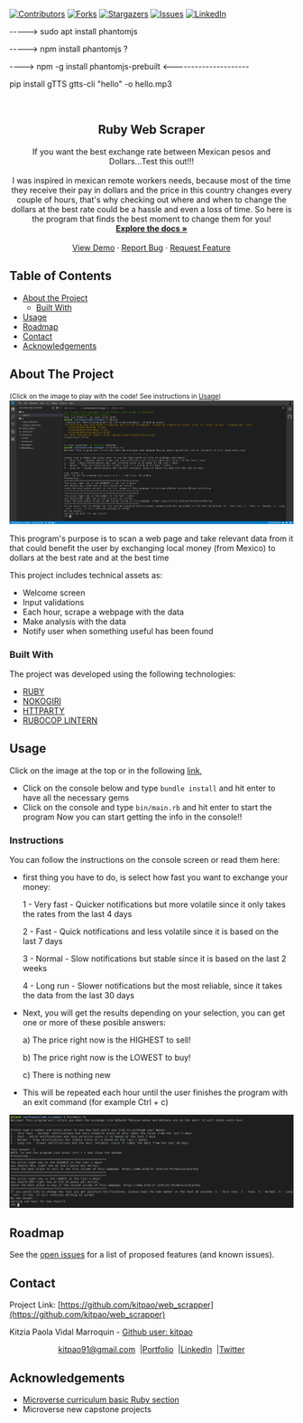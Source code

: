 [![Contributors][contributors-shield]][contributors-url]
[![Forks][forks-shield]][forks-url]
[![Stargazers][stars-shield]][stars-url]
[![Issues][issues-shield]][issues-url]
[![LinkedIn][linkedin-shield]][linkedin-url]

<!-- PROJECT LOGO -->
-----> sudo apt install phantomjs

-----> npm install phantomjs ?

----> npm -g install phantomjs-prebuilt <---------------------

pip install gTTS
gtts-cli "hello" -o hello.mp3

<br />
<p align="center">
  <h2 align="center"> Ruby Web Scraper </h2>
  <p align="center">
      If you want the best exchange rate between Mexican pesos and Dollars...Test this out!!!
    <br />
    <br />
    I was inspired in mexican remote workers needs, because most of the time they receive their pay in dollars and the price in this country changes every couple of hours, that's why checking out where and when to change the dollars at the best rate could be a hassle and even a loss of time. So here is the program that finds the best moment to change them for you!
    <br />
    <a href="https://github.com/kitpao/web_scrapper"><strong>Explore the docs »</strong></a>
    <br />
    <br />
    <a href="https://github.com/kitpao/web_scrapper">View Demo</a>
    ·
    <a href="https://github.com/kitpao/web_scrapper/issues">Report Bug</a>
    ·
    <a href="https://github.com/kitpao/web_scrapper/issues">Request Feature</a>
  </p>
</p>

## Table of Contents
* [About the Project](#about-the-project)
  * [Built With](#built-with)
* [Usage](#usage)
* [Roadmap](#roadmap)
* [Contact](#contact)
* [Acknowledgements](#acknowledgements)
<!-- ABOUT THE PROJECT -->

## About The Project
<small>(Click on the image to play with the code! See instructions in [Usage](#usage))</small>
[![Product Name Screen Shot][product-screenshot]](https://gitpod.io/github.com/kitpao/web_scrapper)

This program's purpose is to scan a web page and take relevant data from it that could benefit the user by exchanging local money (from Mexico) to dollars at the best rate and at the best time

This project includes technical assets as:
* Welcome screen
* Input validations
* Each hour, scrape a webpage with the data
* Make analysis with the data
* Notify user when something useful has been found

### Built With
The project was developed using the following technologies:
- [RUBY](https://www.ruby-lang.org/es/)
- [NOKOGIRI](https://github.com/sparklemotion/nokogiri)
- [HTTPARTY](https://github.com/jnunemaker/httparty)
- [RUBOCOP LINTERN](https://github.com/microverseinc/linters-config/tree/master/ruby)

## Usage

Click on the image at the top or in the following [link](https://gitpod.io/github.com/kitpao/web_scrapper),

* Click on the console below and type `bundle install` and hit enter to have all the necessary gems
* Click on the console and type `bin/main.rb` and hit enter to start the program
Now you can start getting the info in the console!!

<h3>Instructions</h3>

You can follow the instructions on the console screen or read them here:

* first thing you have to do, is select how fast you want to exchange your money:

  1 - Very fast - Quicker notifications but more volatile since it only takes the rates from the last 4 days

  2 - Fast - Quick notifications and less volatile since it is based on the last 7 days

  3 - Normal - Slow notifications but stable since it is based on the last 2 weeks

  4 - Long run - Slower notifications but the most reliable, since it takes the data from the last 30 days

* Next, you will get the results depending on your selection, you can get one or more of these posible answers:

  a) The price right now is the HIGHEST to sell!

  b) The price right now is the LOWEST to buy!

  c) There is nothing new

* This will be repeated each hour until the user finishes the program with an exit command (for example Ctrl + c)

![Product Name Screen Shot][product-example]

## Roadmap

See the [open issues](https://github.com/kitpao/web_scrapper/issues) for a list of proposed features (and known issues).

## Contact
<p align="center">

  Project Link: [https://github.com/kitpao/web_scrapper](https://github.com/kitpao/web_scrapper)

<p align="center">

  Kitzia Paola Vidal Marroquin - [Github user: kitpao](https://github.com/kitpao)
</p>
<p align="center" style="display: flex; justify-content: center; align-items: center;">
    <a target="_blank" href="https://mail.google.com/mail/?view=cm&fs=1&tf=1&to=kitpao91@gmail.com">
      kitpao91@gmail.com
    </a> &nbsp; |
    <a target="_blank" href="https://github.com/kitpao/Personal_Projects">
        Portfolio
    </a> &nbsp; |
    <a target="_blank" href="https://www.linkedin.com/in/kitzia-paola-vidal/">
      LinkedIn
    </a> &nbsp; |
    <a target="_blank" href="https://twitter.com/Kitpao1">
      Twitter
    </a>
</p>

## Acknowledgements
- [Microverse curriculum basic Ruby section](https://www.microverse.org/?grsf=6ns691)
- Microverse new capstone projects

<!-- MARKDOWN LINKS & IMAGES -->
[contributors-shield]: https://img.shields.io/github/contributors/kitpao/web_scrapper.svg?style=flat-square
[contributors-url]: https://github.com/kitpao/web_scrapper/graphs/contributors
[forks-shield]: https://img.shields.io/github/forks/kitpao/web_scrapper.svg?style=flat-square
[forks-url]: https://github.com/kitpao/web_scrapper/network/members
[stars-shield]: https://img.shields.io/github/stars/kitpao/web_scrapper.svg?style=flat-square
[stars-url]: https://github.com/kitpao/web_scrapper/stargazers
[issues-shield]: https://img.shields.io/github/issues/kitpao/web_scrapper.svg?style=flat-square
[issues-url]: https://github.com/kitpao/web_scrapper/issues
[license-shield]: https://img.shields.io/github/license/kitpao/web_scrapper.svg?style=flat-square
[license-url]: https://github.com/kitpao/web_scrapper/blob/master/LICENSE.txt
[linkedin-shield]: https://img.shields.io/badge/-LinkedIn-black.svg?style=flat-square&logo=linkedin&colorB=555
[linkedin-url]: https://www.linkedin.com/in/kitzia-paola-vidal/
[product-screenshot]: img/logo.png
[product-example]: img/example.png
